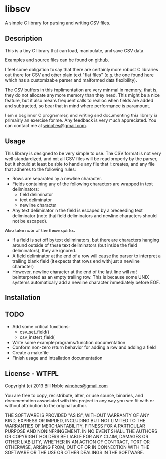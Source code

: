 # libscv #

A simple C library for parsing and writing CSV files.

## Description ##

This is a tiny C library that can load, manipulate, and save CSV data. 

Examples and source files can be found on 
[github](https://github.com/winobes/libscv).

I feel some obligation to say that there are certainly more robust C 
libraries out there for CSV and other plain text "flat files" (e.g. the one 
found [here](https://github.com/robertpostill/libCSV)  which has a 
customizable parser and malformed data flexibility).

The CSV buffers in this implimentation are very minimal in memory, that is, 
they do not allocate any more memory than they need. This might be a nice 
feature, but it also means frequent calls to realloc when fields are added and
subtracted, so bear that in mind where performance is paramount.

I am a beginner C programmer, and writing and documenting this library is 
primairly an exercise for me. Any feedback is very much appreciated. You can 
contact me at <winobes@gmail.com>.

## Usage ##

This library is designed to be very simple to use. The CSV format is 
not very well standardized, and not all CSV files will be read properly
by the parser, but it should at least be able to handle any file that 
it creates, and any file that adheres to the following rules:

* Rows are separated by a newline character.
* Fields containing any of the following characters are wrapped in text 
deliminators:
  * field deliminator
  * text deliminator
  * newline character
* Any text deliminator in the field is escaped by a preceeding text 
deliminator (note that field deliminators and newline characters should 
not be escaped).

Also take note of the these quirks:

* If a field is set off by text deliminators, but there are characters 
hanging around outside of those text deliminators (but inside the field 
deliminators), they are ignored.
* A field deliminator at the end of a row will cause the parser to 
interpret a trailing blank field (it expects that rows end with just a 
newline character)
* However, newline character at the end of the last line will _not_ 
beinterpreted as an empty trailing row. This is because some UNIX systems 
automatically add a newline character immediately before EOF.

## Installation ##

## TODO ##
* Add some critical functions:
	* csv_set_field()
	* csv_instert_field()
* Write some example programs/function documentation
* Conform non-zero return behavior for adding a row and adding a field
* Create a makefile
* Finish usage and intsallation documentation

## License - WTFPL ##

Copyright (c) 2013 Bill Noble <winobes@gmail.com>

You are free to copy, redistribute, alter, or use source, binaries, 
and documentation associated with this project in any way you see 
fit with or without attribution to the original author.

THE SOFTWARE IS PROVIDED "AS IS", WITHOUT WARRANTY OF ANY KIND, EXPRESS OR
IMPLIED, INCLUDING BUT NOT LIMITED TO THE WARRANTIES OF MERCHANTABILITY,
FITNESS FOR A PARTICULAR PURPOSE AND NONINFRINGEMENT. IN NO EVENT SHALL THE
AUTHORS OR COPYRIGHT HOLDERS BE LIABLE FOR ANY CLAIM, DAMAGES OR OTHER
LIABILITY, WHETHER IN AN ACTION OF CONTRACT, TORT OR OTHERWISE, ARISING FROM,
OUT OF OR IN CONNECTION WITH THE SOFTWARE OR THE USE OR OTHER DEALINGS IN
THE SOFTWARE.

